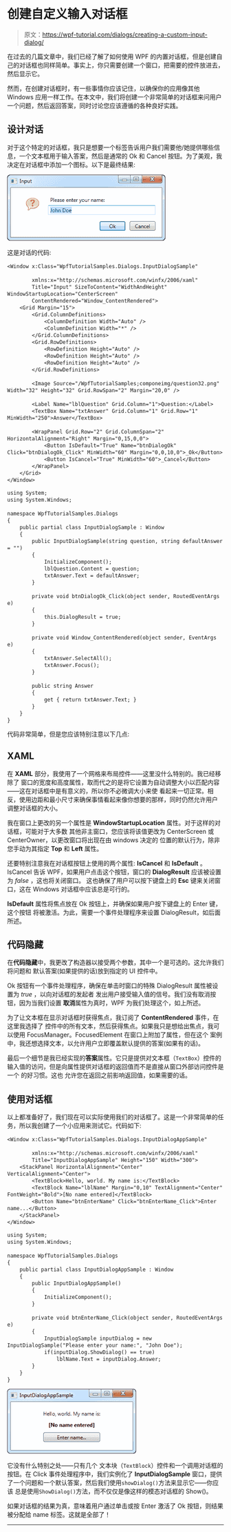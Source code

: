 # 创建自定义输入对话框

> 原文：<https://wpf-tutorial.com/dialogs/creating-a-custom-input-dialog/>

在过去的几篇文章中，我们已经了解了如何使用 WPF 的内置对话框，但是创建自己的对话框也同样简单。事实上，你只需要创建一个窗口，把需要的控件放进去，然后显示它。

然而，在创建对话框时，有一些事情你应该记住，以确保你的应用像其他 Windows 应用一样工作。在本文中，我们将创建一个非常简单的对话框来问用户一个问题，然后返回答案，同时讨论您应该遵循的各种良好实践。

## 设计对话

对于这个特定的对话框，我只是想要一个标签告诉用户我们需要他/她提供哪些信息，一个文本框用于输入答案，然后是通常的 Ok 和 Cancel 按钮。为了美观，我决定在对话框中添加一个图标。以下是最终结果:

![](img/1b4fefd456e4127878eecc26a3ff2340.png "A custom input dialog")

这是对话的代码:

<input type="hidden" name="IL_IN_ARTICLE">

```
<Window x:Class="WpfTutorialSamples.Dialogs.InputDialogSample"

        xmlns:x="http://schemas.microsoft.com/winfx/2006/xaml"
        Title="Input" SizeToContent="WidthAndHeight" WindowStartupLocation="CenterScreen"
        ContentRendered="Window_ContentRendered">
    <Grid Margin="15">
        <Grid.ColumnDefinitions>
            <ColumnDefinition Width="Auto" />
            <ColumnDefinition Width="*" />
        </Grid.ColumnDefinitions>
        <Grid.RowDefinitions>
            <RowDefinition Height="Auto" />
            <RowDefinition Height="Auto" />
            <RowDefinition Height="Auto" />
        </Grid.RowDefinitions>

        <Image Source="/WpfTutorialSamples;componeimg/question32.png" Width="32" Height="32" Grid.RowSpan="2" Margin="20,0" />

        <Label Name="lblQuestion" Grid.Column="1">Question:</Label>
        <TextBox Name="txtAnswer" Grid.Column="1" Grid.Row="1" MinWidth="250">Answer</TextBox>

        <WrapPanel Grid.Row="2" Grid.ColumnSpan="2" HorizontalAlignment="Right" Margin="0,15,0,0">
            <Button IsDefault="True" Name="btnDialogOk" Click="btnDialogOk_Click" MinWidth="60" Margin="0,0,10,0">_Ok</Button>
            <Button IsCancel="True" MinWidth="60">_Cancel</Button>
        </WrapPanel>
    </Grid>
</Window>
```

```
using System;
using System.Windows;

namespace WpfTutorialSamples.Dialogs
{
	public partial class InputDialogSample : Window
	{
		public InputDialogSample(string question, string defaultAnswer = "")
		{
			InitializeComponent();
			lblQuestion.Content = question;
			txtAnswer.Text = defaultAnswer;
		}

		private void btnDialogOk_Click(object sender, RoutedEventArgs e)
		{
			this.DialogResult = true;
		}

		private void Window_ContentRendered(object sender, EventArgs e)
		{
			txtAnswer.SelectAll();
			txtAnswer.Focus();
		}

		public string Answer
		{
			get { return txtAnswer.Text; }
		}
	}
}
```

代码非常简单，但是您应该特别注意以下几点:

## XAML

在 **XAML** 部分，我使用了一个网格来布局控件——这里没什么特别的。我已经移除了 窗口的宽度和高度属性，取而代之的是将它设置为自动调整大小以匹配内容——这在对话框中是有意义的，所以你不必微调大小来使 看起来一切正常。相反，使用边距和最小尺寸来确保事情看起来像你想要的那样，同时仍然允许用户 调整对话框的大小。

我在窗口上更改的另一个属性是 **WindowStartupLocation** 属性。对于这样的对话框，可能对于大多数 其他非主窗口，您应该将该值更改为 CenterScreen 或 CenterOwner，以更改窗口将出现在由 windows 决定的 位置的默认行为，除非您手动为其指定 **Top** 和 **Left** 属性。

还要特别注意我在对话框按钮上使用的两个属性: **IsCancel** 和 **IsDefault** 。IsCancel 告诉 WPF，如果用户点击这个按钮，窗口的 **DialogResult** 应该被设置为 *false* ，这也将关闭窗口。 这也确保了用户可以按下键盘上的 **Esc** 键来关闭窗口，这在 Windows 对话框中应该总是可行的。

**IsDefault** 属性将焦点放在 Ok 按钮上，并确保如果用户按下键盘上的 Enter 键，这个按钮 将被激活。为此，需要一个事件处理程序来设置 DialogResult，如后面所述。

## 代码隐藏

在**代码隐藏**中，我更改了构造器以接受两个参数，其中一个是可选的。这允许我们将问题和 默认答案(如果提供的话)放到指定的 UI 控件中。

Ok 按钮有一个事件处理程序，确保在单击时窗口的特殊 DialogResult 属性被设置为 *true* ，以向对话框的发起者 发出用户接受输入值的信号。我们没有取消按钮，因为当我们设置 **取消**属性为真时，WPF 为我们处理这个，如上所述。

为了让文本框在显示对话框时获得焦点，我订阅了 **ContentRendered** 事件，在这里我选择了 控件中的所有文本，然后获得焦点。如果我只是想给出焦点，我可以使用 FocusManager。FocusedElement 在窗口上附加了属性，但在这个 案例中，我还想选择文本，以允许用户立即覆盖默认提供的答案(如果有的话)。

最后一个细节是我已经实现的**答案**属性。它只是提供对文本框（`TextBox`）控件的输入值的访问，但是向属性提供对话框的返回值而不是直接从窗口外部访问控件是一个 的好习惯。这也 允许您在返回之前影响返回值，如果需要的话。

## 使用对话框

以上都准备好了，我们现在可以实际使用我们的对话框了。这是一个非常简单的任务，所以我创建了一个小应用来测试它。代码如下:

```
<Window x:Class="WpfTutorialSamples.Dialogs.InputDialogAppSample"

        xmlns:x="http://schemas.microsoft.com/winfx/2006/xaml"
        Title="InputDialogAppSample" Height="150" Width="300">
    <StackPanel HorizontalAlignment="Center" VerticalAlignment="Center">
        <TextBlock>Hello, world. My name is:</TextBlock>
        <TextBlock Name="lblName" Margin="0,10" TextAlignment="Center" FontWeight="Bold">[No name entered]</TextBlock>
        <Button Name="btnEnterName" Click="btnEnterName_Click">Enter name...</Button>
    </StackPanel>
</Window>
```

```
using System;
using System.Windows;

namespace WpfTutorialSamples.Dialogs
{
	public partial class InputDialogAppSample : Window
	{
		public InputDialogAppSample()
		{
			InitializeComponent();
		}

		private void btnEnterName_Click(object sender, RoutedEventArgs e)
		{
			InputDialogSample inputDialog = new InputDialogSample("Please enter your name:", "John Doe");
			if(inputDialog.ShowDialog() == true)
				lblName.Text = inputDialog.Answer;
		}
	}
}
```

![](img/1fb6ad01c01e9a733f61e66497a8513f.png "A test application for our custom input dialog")

它没有什么特别之处——只有几个 文本块（`TextBlock`）控件和一个调用对话框的按钮。在 Click 事件处理程序中，我们实例化了 **InputDialogSample** 窗口，提供了一个问题和一个默认答案，然后我们使用`showDialog()`方法来显示它——你应该 总是使用`ShowDialog()`方法，而不仅仅是像这样的模态对话框的 Show()。

如果对话框的结果为真，意味着用户通过单击或按 Enter 激活了 Ok 按钮，则结果被分配给 name 标签。这就是全部了！

* * *